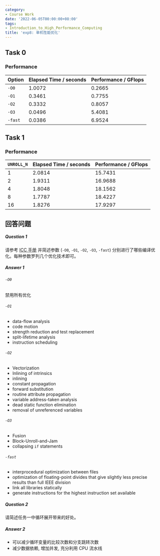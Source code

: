 ```yaml
---
category:
- Course Work
date: '2022-06-05T00:00:00+08:00'
tags:
- Introduction_to_High_Performance_Computing
title: 'exp8: 单机性能优化'
---
```


## Task 0

### Performance

| Option  | Elapsed Time / seconds | Performance / GFlops |
| ------- | ---------------------- | -------------------- |
| `-O0`   | 1.0072                 | 0.2665               |
| `-O1`   | 0.3461                 | 0.7755               |
| `-O2`   | 0.3332                 | 0.8057               |
| `-O3`   | 0.0496                 | 5.4081               |
| `-fast` | 0.0386                 | 6.9524               |

## Task 1

### Performance

| `UNROLL_N` | Elapsed Time / seconds | Performance / GFlops |
| ---------- | ---------------------- | -------------------- |
| 1          | 2.0814                 | 15.7431              |
| 2          | 1.9311                 | 16.9688              |
| 4          | 1.8048                 | 18.1562              |
| 8          | 1.7787                 | 18.4227              |
| 16         | 1.8276                 | 17.9297              |

## 回答问题

##### Question 1

请参考 [ICC 手册](https://www.intel.com/content/www/us/en/develop/documentation/cpp-compiler-developer-guide-and-reference/top/compiler-reference/compiler-options/alphabetical-list-of-compiler-options.html) 并简述参数 (`-O0`, `-O1`, `-O2`, `-O3`, `-fast`) 分别进行了哪些编译优化。每种参数罗列几个优化技术即可。

##### Answer 1

###### `-O0`

禁用所有优化

###### `-O1`

- data-flow analysis
- code motion
- strength reduction and test replacement
- split-lifetime analysis
- instruction scheduling

###### `-O2`

- Vectorization
- Inlining of intrinsics
- inlining
- constant propagation
- forward substitution
- routine attribute propagation
- variable address-taken analysis
- dead static function elimination
- removal of unreferenced variables

###### `-O3`

- Fusion
- Block-Unroll-and-Jam
- collapsing `if` statements

###### `-fast`

- interprocedural optimization between files
- optimization of floating-point divides that give slightly less precise results than full IEEE division
- link all libraries statically
- generate instructions for the highest instruction set available

##### Question 2

请简述任务一中循环展开带来的好处。

##### Answer 2

- 可以减少循环变量的比较次数和分支跳转次数
- 减少数据依赖, 增加并发, 充分利用 CPU 流水线
